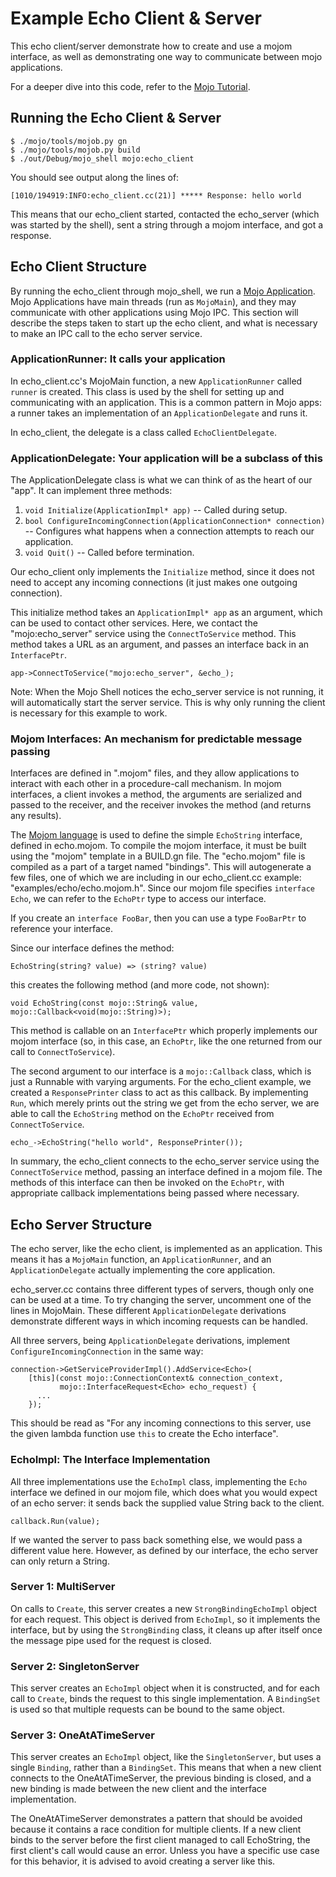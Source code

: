 Example Echo Client & Server
====

This echo client/server demonstrate how to create and use a mojom interface,
as well as demonstrating one way to communicate between mojo applications.

For a deeper dive into this code, refer to the [Mojo
Tutorial](https://docs.google.com/document/d/1mufrtxTk8w9qa3jcnlgqsYkWlyhwEpc7aWNaSOks7ug).

## Running the Echo Client & Server

```
$ ./mojo/tools/mojob.py gn
$ ./mojo/tools/mojob.py build
$ ./out/Debug/mojo_shell mojo:echo_client
```
You should see output along the lines of:

```
[1010/194919:INFO:echo_client.cc(21)] ***** Response: hello world
```

This means that our echo_client started, contacted the echo_server (which was
started by the shell), sent a string through a mojom interface, and got a
response.

## Echo Client Structure

By running the echo_client through mojo_shell, we run a [Mojo
Application](https://docs.google.com/document/d/1xjt_TPjTu0elix8fNdBgWmnjJdJAtqSr1XDS_C-Ct8E).
Mojo Applications have main threads (run as `MojoMain`), and they may
communicate with other applications using Mojo IPC. This section will describe
the steps taken to start up the echo client, and what is necessary
to make an IPC call to the echo server service.

### ApplicationRunner: It calls your application

In echo_client.cc's MojoMain function, a new `ApplicationRunner` called `runner`
is created. This class is used by the shell for setting up and communicating
with an application. This is a common pattern in Mojo apps: a runner takes an
implementation of an `ApplicationDelegate` and runs it.

In echo_client, the delegate is a class called `EchoClientDelegate`.

### ApplicationDelegate: Your application will be a subclass of this

The ApplicationDelegate class is what we can think of as the heart of our
"app". It can implement three methods:

1. `void Initialize(ApplicationImpl* app)` -- Called during setup.
2. `bool ConfigureIncomingConnection(ApplicationConnection* connection)` --
   Configures what happens when a connection attempts to reach our application.
3. `void Quit()` -- Called before termination.

Our echo_client only implements the `Initialize` method, since it does not need
to accept any incoming connections (it just makes one outgoing connection).

This initialize method takes an `ApplicationImpl* app` as an argument, which can
be used to contact other services. Here, we contact the "mojo:echo_server"
service using the `ConnectToService` method. This method takes a URL as an
argument, and passes an interface back in an `InterfacePtr`.

```
app->ConnectToService("mojo:echo_server", &echo_);
```

Note: When the Mojo Shell notices the echo_server service is not running, it
will automatically start the server service. This is why only running the client
is necessary for this example to work.

### Mojom Interfaces: An mechanism for predictable message passing

Interfaces are defined in ".mojom" files, and they allow applications to
interact with each other in a procedure-call mechanism. In mojom interfaces,
a client invokes a method, the arguments are serialized and passed to the
receiver, and the receiver invokes the method (and returns any results).

The [Mojom
language](https://docs.google.com/document/d/1r7yCseBktlDEN9CKp_JWD0ZYxMi4GCsLXMvSN5sI04k)
is used to define the simple `EchoString` interface, defined in echo.mojom.  To
compile the mojom interface, it must be built using the "mojom" template in a
BUILD.gn file. The "echo.mojom" file is compiled as a part of a target named
"bindings". This will autogenerate a few files, one of which we are including in
our echo_client.cc example: "examples/echo/echo.mojom.h". Since our mojom file
specifies `interface Echo`, we can refer to the `EchoPtr` type to access our
interface.

If you create an `interface FooBar`, then you can use a type `FooBarPtr` to
reference your interface.

Since our interface defines the method:

```
EchoString(string? value) => (string? value)
```

this creates the following method (and more code, not shown):

```
void EchoString(const mojo::String& value, mojo::Callback<void(mojo::String)>);
```

This method is callable on an `InterfacePtr` which properly implements our mojom
interface (so, in this case, an `EchoPtr`, like the one returned from our
call to `ConnectToService`).

The second argument to our interface is a `mojo::Callback` class, which is
just a Runnable with varying arguments.  For the echo_client example, we created
a `ResponsePrinter` class to act as this callback. By implementing `Run`, which
merely prints out the string we get from the echo server, we are able to call
the `EchoString` method on the `EchoPtr` received from `ConnectToService`.

```
echo_->EchoString("hello world", ResponsePrinter());
```

In summary, the echo_client connects to the echo_server service using
the `ConnectToService` method, passing an interface defined in a mojom file. The
methods of this interface can then be invoked on the `EchoPtr`, with appropriate
callback implementations being passed where necessary.

## Echo Server Structure

The echo server, like the echo client, is implemented as an application. This
means it has a `MojoMain` function, an `ApplicationRunner`, and an
`ApplicationDelegate` actually implementing the core application.

echo_server.cc contains three different types of servers, though only one can be
used at a time. To try changing the server, uncomment one of the lines in
MojoMain. These different `ApplicationDelegate` derivations demonstrate
different ways in which incoming requests can be handled.

All three servers, being `ApplicationDelegate` derivations, implement
`ConfigureIncomingConnection` in the same way:

```
connection->GetServiceProviderImpl().AddService<Echo>(
    [this](const mojo::ConnectionContext& connection_context,
           mojo::InterfaceRequest<Echo> echo_request) {
      ...
    });
```

This should be read as "For any incoming connections to this server, use the
given lambda function use `this` to create the Echo interface".

### EchoImpl: The Interface Implementation

All three implementations use the `EchoImpl` class, implementing the `Echo`
interface we defined in our mojom file, which does what you would expect of an
echo server: it sends back the supplied value String back to the client.

```
callback.Run(value);
```

If we wanted the server to pass back something else, we would pass a different
value here. However, as defined by our interface, the echo server can only
return a String.

### Server 1: MultiServer

On calls to `Create`, this server creates a new `StrongBindingEchoImpl` object
for each request.  This object is derived from `EchoImpl`, so it implements the
interface, but by using the `StrongBinding` class, it cleans up after itself
once the message pipe used for the request is closed.

### Server 2: SingletonServer

This server creates an `EchoImpl` object when it is constructed, and for each
call to `Create`, binds the request to this single implementation. A
`BindingSet` is used so that multiple requests can be bound to the same object.

### Server 3: OneAtATimeServer

This server creates an `EchoImpl` object, like the `SingletonServer`, but uses a
single `Binding`, rather than a `BindingSet`. This means that when a new client
connects to the OneAtATimeServer, the previous binding is closed, and a new
binding is made between the new client and the interface implementation.

The OneAtATimeServer demonstrates a pattern that should be avoided because it
contains a race condition for multiple clients.  If a new client binds to the
server before the first client managed to call EchoString, the first client's
call would cause an error. Unless you have a specific use case for this
behavior, it is advised to avoid creating a server like this.
